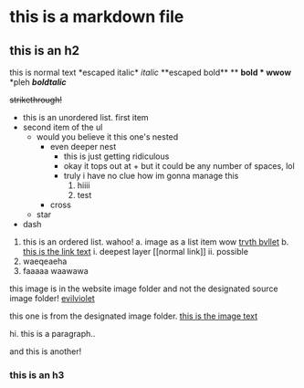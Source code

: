 # this is a markdown file
## this is an h2
this is normal text \*escaped italic* *italic* \*\*escaped bold** ** **bold * wwow**  \*pleh ***boldtalic***

~~strikethrough!~~

- this is an unordered list. first item
- second item of the ul
    * would you believe it this one's nested
        + even deeper nest
            + this is just getting ridiculous
            + okay it tops out at + but it could be any number of spaces, lol
            + truly i have no clue how im gonna manage this
                1. hiiii
                2. test
        + cross
    * star
- dash

1. this is an ordered list. wahoo!
    a. image as a list item wow [trvth bvllet](./danganronpatrue.gif)
    b. [this is the link text](https://google.com)
        i. deepest layer [[normal link]]
        ii. possible
2. waeqeaeha
3. faaaaa
waawawa

this image is in the website image folder and not the designated source image folder!
[evilviolet](./evilviolet2.jpg)

this one is from the designated image folder.
[this is the image text](./rupert.png)

hi. this is a paragraph..

and this is another!
### this is an h3
